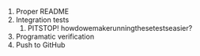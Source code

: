 1. Proper README
2. Integration tests
    1. PITSTOP! howdowemakerunningthesetestseasier?
3. Programatic verification
4. Push to GitHub